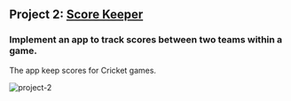 ## Project 2: [Score Keeper](https://github.com/roger-vanwyk/Project_2_Scorekeeper)
### Implement an app to track scores between two teams within a game.
The app keep scores for Cricket games. 

<img src="https://i.ibb.co/5nqNppF/project-2.jpg" alt="project-2" border="0">

